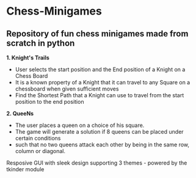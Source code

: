 # Chess-Minigames
Repository of fun chess minigames made from scratch in python
------------------------------------------------------------------------------------


**1. Knight's Trails**

* User selects the start position and the End position of a Knight on a Chess Board
* It is a known property of a Knight that it can travel to any Square on a chessboard when given sufficient moves
* Find the Shortest Path that a Knight can use to travel from the start position to the end position


**2. QueeNs**

* The user places a queen on a choice of his square.
* The game will generate a solution if 8 queens can be placed under certain conditions
* such that no two queens attack each other by being in the same row, column or diagonal.


Resposive GUI with sleek design supporting 3 themes - powered by the tkinder module
